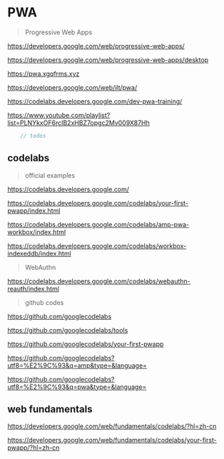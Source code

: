 # PWA

> Progressive Web Apps

https://developers.google.com/web/progressive-web-apps/

https://developers.google.com/web/progressive-web-apps/desktop

https://pwa.xgqfrms.xyz


https://developers.google.com/web/ilt/pwa/

https://codelabs.developers.google.com/dev-pwa-training/

https://www.youtube.com/playlist?list=PLNYkxOF6rcIB2xHBZ7opgc2Mv009X87Hh


```js
    // todos
```

## codelabs

> official examples

https://codelabs.developers.google.com/

https://codelabs.developers.google.com/codelabs/your-first-pwapp/index.html

https://codelabs.developers.google.com/codelabs/amp-pwa-workbox/index.html

https://codelabs.developers.google.com/codelabs/workbox-indexeddb/index.html

> WebAuthn

https://codelabs.developers.google.com/codelabs/webauthn-reauth/index.html

> github codes

https://github.com/googlecodelabs

https://github.com/googlecodelabs/tools

https://github.com/googlecodelabs/your-first-pwapp

https://github.com/googlecodelabs?utf8=%E2%9C%93&q=amp&type=&language=

https://github.com/googlecodelabs?utf8=%E2%9C%93&q=pwa&type=&language=


## web fundamentals

https://developers.google.com/web/fundamentals/codelabs/?hl=zh-cn

https://developers.google.com/web/fundamentals/codelabs/your-first-pwapp/?hl=zh-cn


